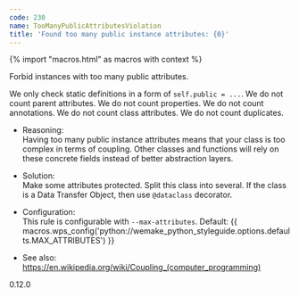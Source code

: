 ```yaml
---
code: 230
name: TooManyPublicAttributesViolation
title: 'Found too many public instance attributes: {0}'
---
```


{% import "macros.html" as macros with context %}

Forbid instances with too many public attributes.

We only check static definitions in a form of `self.public = ...`. We do
not count parent attributes. We do not count properties. We do not count
annotations. We do not count class attributes. We do not count
duplicates.

  - Reasoning:  
    Having too many public instance attributes means that your class is
    too complex in terms of coupling. Other classes and functions will
    rely on these concrete fields instead of better abstraction layers.

  - Solution:  
    Make some attributes protected. Split this class into several. If
    the class is a Data Transfer Object, then use `@dataclass`
    decorator.

  - Configuration:  
    This rule is configurable with `--max-attributes`. Default:
    {{ macros.wps_config('python://wemake_python_styleguide.options.defaults.MAX_ATTRIBUTES') }}

  - See also:  
    <https://en.wikipedia.org/wiki/Coupling_(computer_programming)>

<div class="versionadded">

0.12.0

</div>